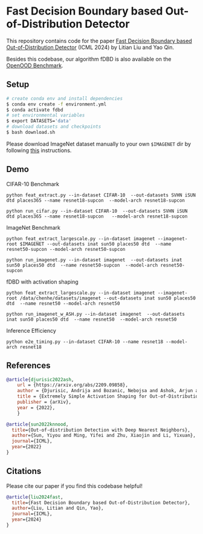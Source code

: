 # Fast Decision Boundary based Out-of-Distribution Detector

This repository contains code for the paper [Fast Decision Boundary based Out-of-Distribution Detector](https://arxiv.org/abs/2312.11536) (ICML 2024) by Litian Liu and Yao Qin.

Besides this codebase, our algorithm fDBD is also available on the [OpenOOD Benchmark](https://github.com/Jingkang50/OpenOOD/tree/main).  


## Setup

```bash
# create conda env and install dependencies
$ conda env create -f environment.yml
$ conda activate fdbd
# set environmental variables
$ export DATASETS='data'
# download datasets and checkpoints
$ bash download.sh
```
Please download ImageNet dataset manually to your own `$IMAGENET` dir by following [this](https://gist.github.com/bonlime/4e0d236cf98cd5b15d977dfa03a63643) instructions.

## Demo

CIFAR-10 Benchmark
```
python feat_extract.py --in-dataset CIFAR-10  --out-datasets SVHN iSUN dtd places365 --name resnet18-supcon  --model-arch resnet18-supcon

python run_cifar.py --in-dataset CIFAR-10  --out-datasets SVHN iSUN dtd places365 --name resnet18-supcon   --model-arch resnet18-supcon 
```

ImageNet Benchmark
```
python feat_extract_largescale.py --in-dataset imagenet --imagenet-root $IMAGENET --out-datasets inat sun50 places50 dtd  --name resnet50-supcon --model-arch resnet50-supcon

python run_imagenet.py --in-dataset imagenet  --out-datasets inat sun50 places50 dtd  --name resnet50-supcon  --model-arch resnet50-supcon
```

fDBD with activation shaping
```
python feat_extract_largescale.py --in-dataset imagenet --imagenet-root /data/chenhe/datasets/imagenet --out-datasets inat sun50 places50 dtd  --name resnet50 --model-arch resnet50

python run_imagenet_w_ASH.py --in-dataset imagenet  --out-datasets inat sun50 places50 dtd  --name resnet50  --model-arch resnet50
```

Inference Efficiency
```
python e2e_timing.py --in-dataset CIFAR-10 --name resnet18 --model-arch resnet18
```

## References

```bibtex
@article{djurisic2022ash,
    url = {https://arxiv.org/abs/2209.09858},
    author = {Djurisic, Andrija and Bozanic, Nebojsa and Ashok, Arjun and Liu, Rosanne},
    title = {Extremely Simple Activation Shaping for Out-of-Distribution Detection},
    publisher = {arXiv},
    year = {2022},
    }
```

```bibtex
@article{sun2022knnood,
  title={Out-of-distribution Detection with Deep Nearest Neighbors},
  author={Sun, Yiyou and Ming, Yifei and Zhu, Xiaojin and Li, Yixuan},
  journal={ICML},
  year={2022}
}
```
      
## Citations

Please cite our paper if you find this codebase helpful! 

```bibtex
@article{liu2024fast,
  title={Fast Decision Boundary based Out-of-Distribution Detector},
  author={Liu, Litian and Qin, Yao},
  journal={ICML},
  year={2024}
}
```
